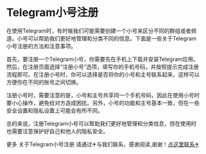 # Telegram小号注册

在使用Telegram时，有时候我们可能需要创建一个小号来区分不同的群组或者频道。小号可以帮助我们更好地管理和分类不同的信息。下面是一些关于Telegram小号注册的方法和注意事项。

首先，要注册一个Telegram小号，你需要先在手机上下载并安装Telegram应用。然后，在注册页面选择“注册小号”选项，填写你的手机号码，并按照提示完成注册流程即可。在注册小号时，你可以选择是否将你的小号和主号联系起来，这样可以方便你在不同的账号之间切换。

注册小号时，需要注意的是，小号和主号共享同一个手机号码，因此在使用小号时要小心操作，避免给对方造成困扰。另外，小号的功能和主号基本一致，但在一些安全设置和隐私设置上可能会有所不同。

总的来说，注册Telegram小号可以帮助我们更好地管理和分类信息，但在使用时也需要注意保护好自己和他人的隐私安全。

更多 关于Telegram小号注册 请通过✈与我们联系，感谢阅读,谢谢！[点这里联系✈](https://gg.k02.cc)